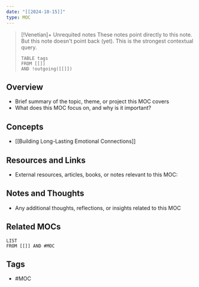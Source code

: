 ```yaml
---
date: "[[2024-10-15]]"
type: MOC
---
```


> [!Venetian]+ Unrequited notes
> These notes point directly to this note. But this note doesn't point back (yet). This is the strongest contextual query.
> ```dataview
> TABLE tags
> FROM [[]]
> AND !outgoing([[]])
> ```

## Overview
- Brief summary of the topic, theme, or project this MOC covers
- What does this MOC focus on, and why is it important?

## Concepts
- [[Building Long-Lasting Emotional Connections]]

## Resources and Links
- External resources, articles, books, or notes relevant to this MOC:

## Notes and Thoughts
- Any additional thoughts, reflections, or insights related to this MOC

## Related MOCs
```dataview
LIST
FROM [[]] AND #MOC 
```

## Tags
- #MOC 